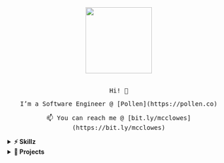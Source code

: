 <div align="center">
  <img src="https://media.giphy.com/media/MeJgB3yMMwIaHmKD4z/giphy.gif" width="150px">
  <br><br>

  <samp>
    <p>Hi! 👋</p>
    <p>I’m a Software Engineer @ [Pollen](https://pollen.co)</p>
    <p>📫 You can reach me @ [bit.ly/mcclowes](https://bit.ly/mcclowes)</p>
  </samp>
</div>

<details>
  <summary><b>⚡️ Skillz</b></summary>
  <p>Product Engineer. Delivery Management trained, Product Owner aspiring long-term. Diverse software and design background, and experience as a founder of a client-facing business. User-oriented developer.</p>
  <p><b>Technical skills:</b> React (Hooks, Context, GraphQL), Jest/Enzyme, React Native, CSS (Styled-Components, SASS), Agile, Figma/Sketch/Adobe CS</p>
</details>

<details>
  <summary><b>🔧 Projects</b></summary>  
  <p>🌱 I’m currently learning [TypeScript](https://www.typescriptlang.org/docs/)</p>
  <p>🏓 For fun, I'm dabbling in Unity</p>
</details>
